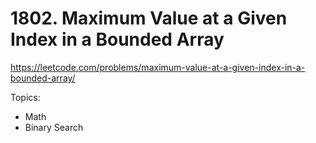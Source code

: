 # 1802. Maximum Value at a Given Index in a Bounded Array

https://leetcode.com/problems/maximum-value-at-a-given-index-in-a-bounded-array/

Topics:
- Math
- Binary Search